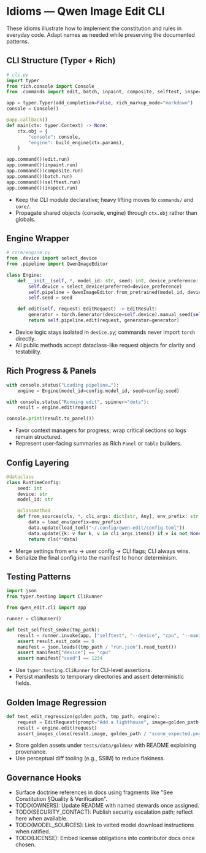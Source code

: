 # Idioms — Qwen Image Edit CLI

These idioms illustrate how to implement the constitution and rules in everyday code. Adapt names as needed while preserving the documented patterns.

## CLI Structure (Typer + Rich)

```python
# cli.py
import typer
from rich.console import Console
from .commands import edit, batch, inpaint, composite, selftest, inspect

app = typer.Typer(add_completion=False, rich_markup_mode="markdown")
console = Console()

@app.callback()
def main(ctx: typer.Context) -> None:
    ctx.obj = {
        "console": console,
        "engine": build_engine(ctx.params),
    }

app.command()(edit.run)
app.command()(inpaint.run)
app.command()(composite.run)
app.command()(batch.run)
app.command()(selftest.run)
app.command()(inspect.run)
```

- Keep the CLI module declarative; heavy lifting moves to `commands/` and `core/`.
- Propagate shared objects (console, engine) through `ctx.obj` rather than globals.

## Engine Wrapper

```python
# core/engine.py
from .device import select_device
from .pipeline import QwenImageEditor

class Engine:
    def __init__(self, *, model_id: str, seed: int, device_preference: str | None = None) -> None:
        self.device = select_device(preferred=device_preference)
        self.pipeline = QwenImageEditor.from_pretrained(model_id, device=self.device)
        self.seed = seed

    def edit(self, request: EditRequest) -> EditResult:
        generator = torch.Generator(device=self.device).manual_seed(self.seed)
        return self.pipeline.edit(request, generator=generator)
```

- Device logic stays isolated in `device.py`; commands never import `torch` directly.
- All public methods accept dataclass-like request objects for clarity and testability.

## Rich Progress & Panels

```python
with console.status("Loading pipeline…"):
    engine = Engine(model_id=config.model_id, seed=config.seed)

with console.status("Running edit", spinner="dots"):
    result = engine.edit(request)

console.print(result.to_panel())
```

- Favor context managers for progress; wrap critical sections so logs remain structured.
- Represent user-facing summaries as Rich `Panel` or `Table` builders.

## Config Layering

```python
@dataclass
class RuntimeConfig:
    seed: int
    device: str
    model_id: str

    @classmethod
    def from_sources(cls, *, cli_args: dict[str, Any], env_prefix: str = "QWEN_EDIT") -> "RuntimeConfig":
        data = load_env(prefix=env_prefix)
        data.update(load_toml("~/.config/qwen-edit/config.toml"))
        data.update({k: v for k, v in cli_args.items() if v is not None})
        return cls(**data)
```

- Merge settings from env → user config → CLI flags; CLI always wins.
- Serialize the final config into the manifest to honor determinism.

## Testing Patterns

```python
import json
from typer.testing import CliRunner

from qwen_edit.cli import app

runner = CliRunner()

def test_selftest_smoke(tmp_path):
    result = runner.invoke(app, ["selftest", "--device", "cpu", "--manifest", tmp_path / "run.json"])
    assert result.exit_code == 0
    manifest = json.loads((tmp_path / "run.json").read_text())
    assert manifest["device"] == "cpu"
    assert manifest["seed"] == 1234
```

- Use `typer.testing.CliRunner` for CLI-level assertions.
- Persist manifests to temporary directories and assert deterministic fields.

## Golden Image Regression

```python
def test_edit_regression(golden_path, tmp_path, engine):
    request = EditRequest(prompt="Add a lighthouse", image=golden_path / "scene.png")
    result = engine.edit(request)
    assert_images_close(result.image, golden_path / "scene_expected.png", tolerance=2.5)
```

- Store golden assets under `tests/data/golden/` with README explaining provenance.
- Use perceptual diff tooling (e.g., SSIM) to reduce flakiness.

## Governance Hooks

- Surface doctrine references in docs using fragments like "See Constitution §Quality & Verification".
- TODO(OWNERS): Update README with named stewards once assigned.
- TODO(SECURITY_CONTACT): Publish security escalation path; reflect here when available.
- TODO(MODEL_SOURCES): Link to vetted model download instructions when ratified.
- TODO(LICENSE): Embed license obligations into contributor docs once chosen.

